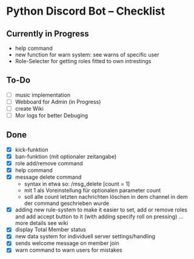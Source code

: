# Python Discord Bot – Checklist

## Currently in Progress

- help command
- new function for warn system: see warns of specific user
- Role-Selecter for getting roles fitted to own intrestings

## To-Do

- [ ] music implementation
- [ ] Webboard for Admin (in Progress)
- [ ] create Wiki
- [ ] Mor logs for better Debuging

## Done

- [x] kick-funktion
- [x] ban-funktion (mit optionaler zeitangabe)
- [x] role add/remove command
- [x] help command
- [x] message delete command
  * syntax in etwa so: /msg_delete [count = 1] 
  * mit 1 als Voreinstellung für optionalen parameter count
  * soll alle count letzten nachrichten löschen in dem channel in dem der command geschrieben wurde
- [x] adding new rule-system to make it easier to set, add or remove roles and add accept button to it (with adding specify roll on pressing) ... more details see wiki
- [x] display Total Member status
- [x] new data system for individuell server settings/handling
- [x] sends welcome message on member join
- [x] warn command to warn users for mistakes
